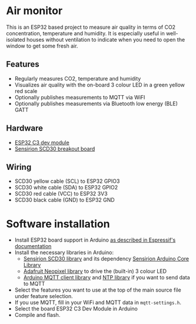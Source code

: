 # Air monitor

This is an ESP32 based project to measure air quality in terms of CO2 concentration, temperature and humidity. It is especially useful in well-isolated houses without ventilation to indicate when you need to open the window to get some fresh air.

## Features
* Regularly measures CO2, temperature and humidity
* Visualizes air quality with the on-board 3 colour LED in a green yellow red scale
* Optionally publishes measurements to MQTT via WiFI
* Optionally publishes measurements via Bluetooth low energy (BLE) GATT

## Hardware
* [ESP32 C3 dev module](https://docs.espressif.com/projects/esp-idf/en/latest/esp32c3/hw-reference/esp32c3/user-guide-devkitm-1.html)
* [Sensirion SCD30 breakout board](https://wiki.seeedstudio.com/Grove-CO2_Temperature_Humidity_Sensor-SCD30/)

## Wiring
* SCD30 yellow cable (SCL) to ESP32 GPIO3
* SCD30 white cable (SDA) to ESP32 GPIO2
* SCD30 red cable (VCC) to ESP32 3V3
* SCD30 black cable (GND) to ESP32 GND

# Software installation
* Install ESP32 board support in Arduino [as described in Espressif's documentation](https://docs.espressif.com/projects/arduino-esp32/en/latest/installing.html)
* Install the necessary libraries in Arduino:
    * [Sensirion SCD30 library](https://github.com/Sensirion/arduino-i2c-scd30.git) and its dependency [Sensirion Arduino Core Library](https://github.com/Sensirion/arduino-core.git)
    * [Adafruit Neopixel library](https://github.com/adafruit/Adafruit_NeoPixel) to drive the (built-in) 3 colour LED
    * [Arduino MQTT client library](https://github.com/knolleary/PubSubClient) and [NTP library](https://github.com/sstaub/NTP) if you want to send data to MQTT
* Select the features you want to use at the top of the main source file under feature selection.
* If you use MQTT, fill in your WiFi and MQTT data in `mqtt-settings.h`.
* Select the board ESP32 C3 Dev Module in Arduino
* Compile and flash.
